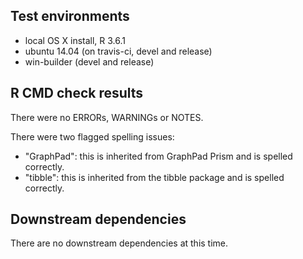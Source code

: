 ## Test environments
* local OS X install, R 3.6.1
* ubuntu 14.04 (on travis-ci, devel and release)
* win-builder (devel and release)

## R CMD check results
There were no ERRORs, WARNINGs or NOTES.
  
There were two flagged spelling issues:

* "GraphPad": this is inherited from GraphPad Prism and is spelled correctly.
* "tibble": this is inherited from the tibble package and is spelled correctly.

## Downstream dependencies
There are no downstream dependencies at this time.
